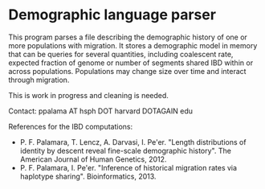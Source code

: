 # Demographic language parser

This program parses a file describing the demographic history of one or more populations with migration. It stores a demographic model in memory that can be queries for several quantities, including coalescent rate, expected fraction of genome or number of segments shared IBD within or across populations. Populations may change size over time and interact through migration.

This is work in progress and cleaning is needed.

Contact: ppalama AT hsph DOT harvard DOTAGAIN edu

References for the IBD computations:
- P. F. Palamara, T. Lencz, A. Darvasi, I. Pe'er. "Length distributions of identity by descent reveal fine-scale demographic history". The American Journal of Human Genetics, 2012. 
- P. F. Palamara, I. Pe'er. "Inference of historical migration rates via haplotype sharing". Bioinformatics, 2013.
